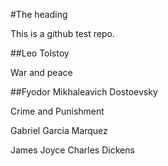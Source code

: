 #The heading

This is a github test repo.

##Leo Tolstoy

War and peace

##Fyodor Mikhaleavich Dostoevsky

Crime and Punishment


Gabriel Garcia Marquez


James Joyce
Charles Dickens
